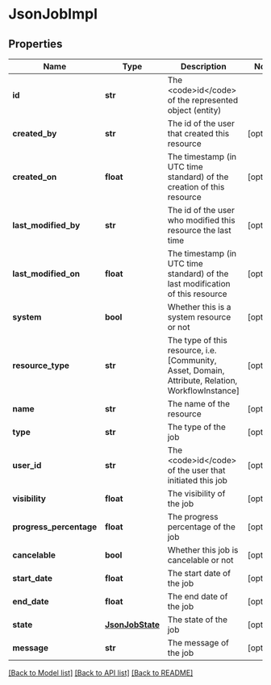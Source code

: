 # JsonJobImpl

## Properties
Name | Type | Description | Notes
------------ | ------------- | ------------- | -------------
**id** | **str** | The &lt;code&gt;id&lt;/code&gt; of the represented object (entity) | 
**created_by** | **str** | The id of the user that created this resource | [optional] 
**created_on** | **float** | The timestamp (in UTC time standard) of the creation of this resource | [optional] 
**last_modified_by** | **str** | The id of the user who modified this resource the last time | [optional] 
**last_modified_on** | **float** | The timestamp (in UTC time standard) of the last modification of this resource | [optional] 
**system** | **bool** | Whether this is a system resource or not | [optional] 
**resource_type** | **str** | The type of this resource, i.e. [Community, Asset, Domain, Attribute, Relation, WorkflowInstance] | [optional] 
**name** | **str** | The name of the resource | [optional] 
**type** | **str** | The type of the job | [optional] 
**user_id** | **str** | The &lt;code&gt;id&lt;/code&gt; of the user that initiated this job | [optional] 
**visibility** | **float** | The visibility of the job | [optional] 
**progress_percentage** | **float** | The progress percentage of the job | [optional] 
**cancelable** | **bool** | Whether this job is cancelable or not | [optional] 
**start_date** | **float** | The start date of the job | [optional] 
**end_date** | **float** | The end date of the job | [optional] 
**state** | [**JsonJobState**](JsonJobState.md) | The state of the job | [optional] 
**message** | **str** | The message of the job | [optional] 

[[Back to Model list]](../README.md#documentation-for-models) [[Back to API list]](../README.md#documentation-for-api-endpoints) [[Back to README]](../README.md)


